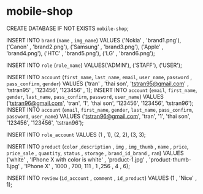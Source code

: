 # mobile-shop
CREATE DATABASE IF NOT EXISTS `mobile-shop`;


INSERT INTO `brand` (`name` , `img_name`)
VALUES ('Nokia' , 'brand1.png'),
('Canon' , 'brand2.png'),
('Samsung' , 'brand3.png'),
('Apple' , 'brand4.png'),
('HTC' , 'brand5.png'),
('LG' , 'brand6.png');

INSERT INTO `role` (`role_name`)
VALUES('ADMIN'),
('STAFF'),
('USER');


INSERT INTO `account` (`first_name`, `last_name`, `email`, `user_name`, `password` , `pass_confirm`, `gender`)
VALUES ('tran' , 'thai son', 'tstran95@gmail.com' , 'tstran95' , '123456', '123456' , 1);
INSERT INTO `account` (`email`, `first_name`, `gender`, `last_name`, `pass_confirm`, `password`, `user_name`) 
VALUES ('tstran96@gmail.com', 'tran', '1', 'thai son', '123456', '123456', 'tstran96');
INSERT INTO `account` (`email`, `first_name`, `gender`, `last_name`, `pass_confirm`, `password`, `user_name`)
VALUES ('tstran96@gmail.com', 'tran', '1', 'thai son', '123456', '123456', 'tstran96');

INSERT  INTO `role_account`
VALUES (1 , 1),
(2, 2),
(3, 3);


INSERT INTO `product` (`color` ,`description` , `img` , `img_thumb` , `name` , `price`, `price_sale` , `quantity`, `status` , `storage` , `brand_id_brand` , `ram`)
VALUES ('white' , 'IPhone X with color is white' , 'product-1.jpg' , 'product-thumb-1.jpg' , 'IPhone X' , 1000 , 700, 111 , 1 ,256 , 4 , 6);

INSERT INTO `review` (`id_account` , `comment` , `id_product`)
VALUES (1 , 'Nice' , 1);
